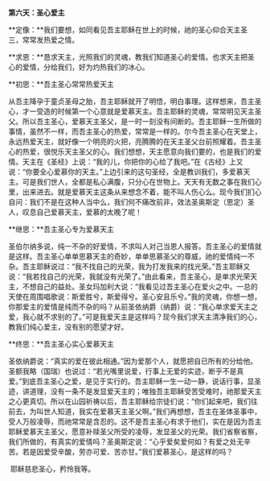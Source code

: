 **第六天：圣心爱主**

**定像：**我们要想，如同看见吾主耶稣在世上的时候，祂的圣心仰合天主圣三，常常发热爱之情。

**求恩：**恳求天主，光照我们的灵魂，教我们知道圣心的爱情。也求天主把圣心的爱情，分给我们，好为灼热我们的冰心。

**初思：**吾主圣心常常热爱天主

从吾主降孕于童贞圣母之胎，吾主耶稣就开了明悟，明白事理。这样想来，吾主圣心，才一受造的时候第一个心意就是爱慕天主。吾主耶稣的灵魂，常常明见天主圣父。所以吾主圣心，爱慕天主圣父，是一时一刻没有间断的。吾主耶稣一生所做的事情，虽然不一样，而吾主圣心的热爱，常常是一样的。尔今吾主圣心在天堂上，永远热爱天主，就好像一个明亮的火把，亮腾腾的在天主圣父台前照耀着。吾主圣心的热爱，很悦乐天主圣父的心。我们想想，天主愿意向我们要的，也是我们的爱情。天主在《圣经》上说：“我的儿，你把你的心给了我吧。”在《古经》上又说：“你要全心爱慕你的天主。”上边引来的这句圣经，全是教训我们，多爱慕天主。可是我们世人，全都是私心满腹，只分心在世物上。天天有无数之事在我们心里，出来进去。就是爱慕天主这条从来想念不着，能不叫人伤心么。现今我们扪心自问：我们不是在这种人当中么，我们何不痛改前非，效法圣奥斯定（思定）圣人，叹息自己爱慕天主，爱慕的太晚了呢！

**继思：**吾主圣心专为爱慕天主

圣伯尔纳多说，纯一不杂的好爱情，不求叫人对己当恩人报答。吾主圣心的爱情就是这样。吾主圣心单单思慕天主的奇妙，单单思慕圣父的尊威，祂的爱情纯一不杂。吾主耶稣说过：“我不找自己的光荣，我为打发我来的找光荣。”吾主耶稣又说：“我若找自己的光荣，我就没有光荣了。”由此看来，吾主圣心，是单求光荣天主，不想自己的益处。圣女玛加利大说：“我看见过吾主圣心在爱火之中。一总的天使在周围唱歌说：斯爱胜兮，斯爱得兮。圣心安且乐兮。”我的灵魂，你想一想，你那爱主的爱情是纯而不杂的吗？从前圣依纳爵（纳爵）说：“我心单求爱天主之爱，我心就不求别的了。”可是我爱天主是这样吗？现今我们求天主清净我们的心，教我们纯心爱主，没有别的愿望才好。

**终思：**吾主圣心实心爱慕天主

圣依纳爵说：“真实的爱在彼此相通。”因为爱那个人，就愿把自已所有的分给他。圣额我略（国瑞）也说过：“若光嘴里说爱，行事上无爱的实迹，断乎不是真爱。”到底吾主圣心之爱，是见于实行的。吾主耶稣一生一动一静，说话行事，显圣迹，讲道理，没有一条不是发显爱天主的；唯独吾主耶稣受苦受难时，祂那爱天主之心更真切。所以在山园祈祷以后，吾主耶稣给宗徒们说：“你们起来吧，我们往前去，为叫世人知道，我实在爱慕天主圣父啊。”我们再想想，吾主在圣体圣事中，受人万般凌辱，而祂常常是含忍的。这不是吾主圣心有求于他们，实在是因为吾主耶稣爱慕天主圣父，愿意补赎圣父所受的凌辱，发显圣父的光荣。我们省察省察，我们所做的，有真实的爱情吗？圣奥斯定说：“心乎爱矣爱何如？有爱之处无辛苦。若是因爱受辛酸，劳亦可爱、苦亦甘。”我们爱慕圣心，是这样的吗？

 耶稣慈悲圣心，矜怜我等。